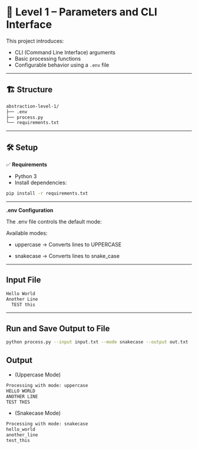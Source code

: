 # 🔢 Level 1 – Parameters and CLI Interface

This project introduces:
- CLI (Command Line Interface) arguments
- Basic processing functions
- Configurable behavior using a `.env` file

---

## 🏗 Structure

```bash
abstraction-level-1/
├── .env
├── process.py
└── requirements.txt
```

---

## 🛠 Setup

✅ **Requirements**
- Python 3
- Install dependencies:

```bash
pip install -r requirements.txt
```

---

 **.env Configuration**

The .env file controls the default mode:

Available modes:

- uppercase → Converts lines to UPPERCASE

- snakecase → Converts lines to snake_case

---

## Input File 

```bash
Hello World  
Another Line
  TEST this
```

---

## Run and Save Output to File

```bash
python process.py --input input.txt --mode snakecase --output out.txt
```

## Output 
- (Uppercase Mode)
```bash
Processing with mode: uppercase
HELLO WORLD
ANOTHER LINE
TEST THIS
```

- (Snakecase Mode)
```bash
Processing with mode: snakecase
hello_world
another_line
test_this
```